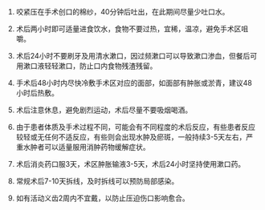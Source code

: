 
1. 咬紧压在手术创口的棉纱，40分钟后吐出，在此期间尽量少吐口水。

2. 术后两小时即可适量进食饮水，食物不要过热，宜稀，温凉，避免手术区咀嚼。

3. 术后24小时不要刷牙及用清水漱口，因过频漱口可以导致漱口渗血，但餐后可用漱口液轻轻漱口，防止口内食物残渣残留。
4. 手术后48小时内尽快冷敷手术区对应的面部，如面部有肿胀或淤青，建议48小时后热敷。
5. 术后注意休息，避免剧烈运动，术后尽量不要吸烟喝酒。
6. 由于患者体质及手术过程不同，可能会有不同程度的术后反应，有些患者反应较轻或无任何不适反应，有些则会出现水肿及瘀斑，一般持续3-5天左右，严重水肿者可以适量服用消肿药物缓解症状。
7. 术后消炎药口服3天，术区肿胀输液3-5天，术后24小时坚持使用漱口药。
8. 常规术后7-10天拆线，及时拆线可以预防局部感染。
9. 如有活动义齿2周内不宜戴，以防止压迫伤口影响愈合。



